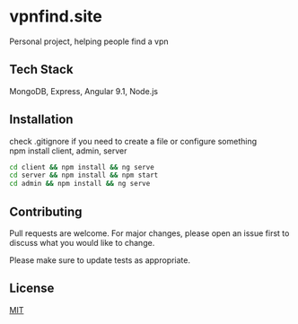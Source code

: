 # vpnfind.site

Personal project, helping people find a vpn

## Tech Stack
MongoDB, Express, Angular 9.1, Node.js


## Installation

check .gitignore if you need to create a file or configure something<br>
npm install client, admin, server

```bash
cd client && npm install && ng serve
cd server && npm install && npm start
cd admin && npm install && ng serve
```

## Contributing
Pull requests are welcome. For major changes, please open an issue first to discuss what you would like to change.

Please make sure to update tests as appropriate.

## License
[MIT](https://choosealicense.com/licenses/mit/)